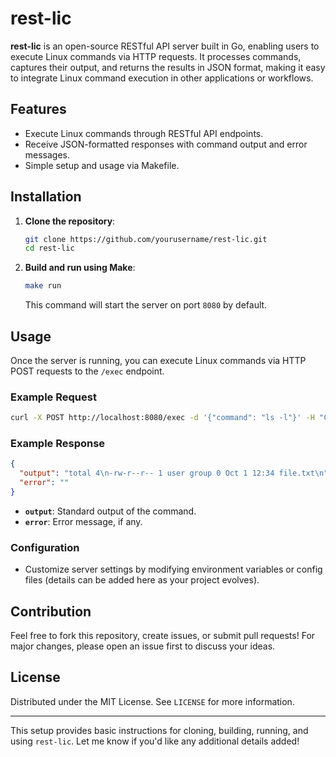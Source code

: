 # rest-lic

**rest-lic** is an open-source RESTful API server built in Go, enabling users to execute Linux commands via HTTP requests. It processes commands, captures their output, and returns the results in JSON format, making it easy to integrate Linux command execution in other applications or workflows.

## Features

- Execute Linux commands through RESTful API endpoints.
- Receive JSON-formatted responses with command output and error messages.
- Simple setup and usage via Makefile.

## Installation

1. **Clone the repository**:
   ```bash
   git clone https://github.com/yourusername/rest-lic.git
   cd rest-lic
   ```

2. **Build and run using Make**:
   ```bash
   make run
   ```

   This command will start the server on port `8080` by default.

## Usage

Once the server is running, you can execute Linux commands via HTTP POST requests to the `/exec` endpoint.

### Example Request

```bash
curl -X POST http://localhost:8080/exec -d '{"command": "ls -l"}' -H "Content-Type: application/json"
```

### Example Response

```json
{
  "output": "total 4\n-rw-r--r-- 1 user group 0 Oct 1 12:34 file.txt\n",
  "error": ""
}
```

- **`output`**: Standard output of the command.
- **`error`**: Error message, if any.

### Configuration

- Customize server settings by modifying environment variables or config files (details can be added here as your project evolves).

## Contribution

Feel free to fork this repository, create issues, or submit pull requests! For major changes, please open an issue first to discuss your ideas.

## License

Distributed under the MIT License. See `LICENSE` for more information.

---

This setup provides basic instructions for cloning, building, running, and using `rest-lic`. Let me know if you'd like any additional details added!